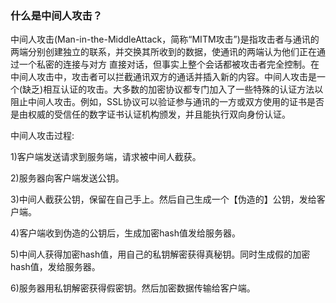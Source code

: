 ### 什么是中间人攻击？


中间人攻击(Man-in-the-MiddleAttack，简称“MITM攻击”)是指攻击者与通讯的两端分别创建独立的联系，并交换其所收到的数据，使通讯的两端认为他们正在通过一个私密的连接与对方 直接对话，但事实上整个会话都被攻击者完全控制。在中间人攻击中，攻击者可以拦截通讯双方的通话并插入新的内容。中间人攻击是一个(缺乏)相互认证的攻击。大多数的加密协议都专门加入了一些特殊的认证方法以阻止中间人攻击。例如，SSL协议可以验证参与通讯的一方或双方使用的证书是否是由权威的受信任的数字证书认证机构颁发，并且能执行双向身份认证。

中间人攻击过程:

1)客户端发送请求到服务端，请求被中间人截获。

2)服务器向客户端发送公钥。

3)中间人截获公钥，保留在自己手上。然后自己生成一个【伪造的】公钥，发给客户端。

4)客户端收到伪造的公钥后，生成加密hash值发给服务器。

5)中间人获得加密hash值，用自己的私钥解密获得真秘钥。同时生成假的加密hash值，发给服务器。

6)服务器用私钥解密获得假密钥。然后加密数据传输给客户端。